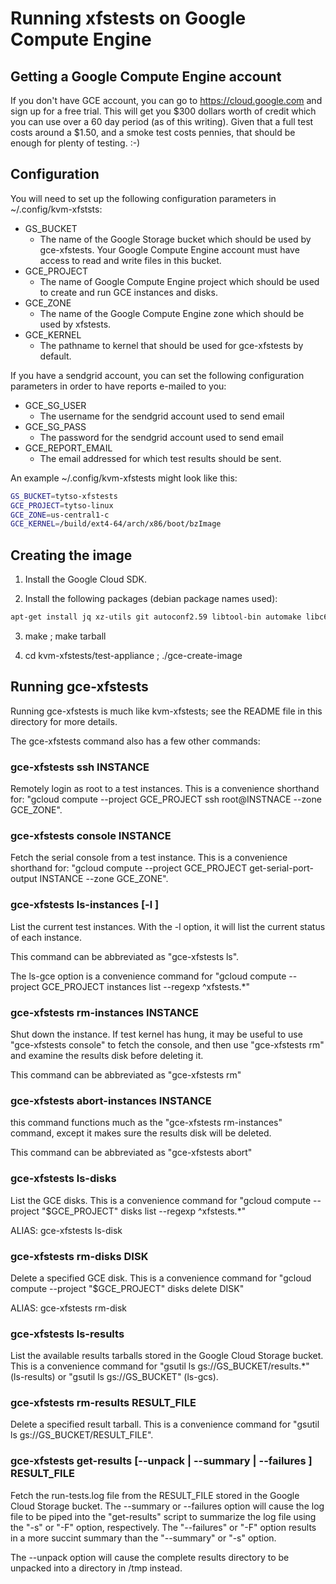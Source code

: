 # Running xfstests on Google Compute Engine

## Getting a Google Compute Engine account

If you don't have GCE account, you can go to https://cloud.google.com
and sign up for a free trial.  This will get you $300 dollars worth of
credit which you can use over a 60 day period (as of this writing).
Given that a full test costs around a $1.50, and a smoke test costs
pennies, that should be enough for plenty of testing.  :-)

## Configuration

You will need to set up the following configuration parameters in
~/.config/kvm-xfststs:

* GS_BUCKET
  * The name of the Google Storage bucket which should be used by
    gce-xfstests.  Your Google Compute Engine account must have access
    to read and write files in this bucket.
* GCE_PROJECT
  * The name of Google Compute Engine project which should
    be used to create and run GCE instances and disks.
* GCE_ZONE
  * The name of the Google Compute Engine zone which should be used
    by xfstests. 
* GCE_KERNEL
  * The pathname to kernel that should be used for gce-xfstests
    by default.

If you have a sendgrid account, you can set the following
configuration parameters in order to have reports e-mailed to you:

* GCE_SG_USER
  * The username for the sendgrid account used to send email
* GCE_SG_PASS
  * The password for the sendgrid account used to send email
* GCE_REPORT_EMAIL
  * The email addressed for which test results should be sent.

An example ~/.config/kvm-xfstests might look like this:
```bash
GS_BUCKET=tytso-xfstests
GCE_PROJECT=tytso-linux
GCE_ZONE=us-central1-c
GCE_KERNEL=/build/ext4-64/arch/x86/boot/bzImage
```

## Creating the image

1. Install the Google Cloud SDK.

2.  Install the following packages (debian package names
used):
```bash
apt-get install jq xz-utils git autoconf2.59 libtool-bin automake libc6-dev gcc make e2fslibs-dev pkg-config gettext libpopt-dev
```

3.  make ; make tarball

4.  cd kvm-xfstests/test-appliance ; ./gce-create-image

## Running gce-xfstests

Running gce-xfstests is much like kvm-xfstests; see the README file in
this directory for more details.

The gce-xfstests command also has a few other commands:

### gce-xfstests ssh INSTANCE

Remotely login as root to a test instances.  This is a
convenience shorthand for: "gcloud compute --project
GCE_PROJECT ssh root@INSTNACE --zone GCE_ZONE".

### gce-xfstests console INSTANCE

Fetch the serial console from a test instance.  This is a
convenience shorthand for: "gcloud compute --project
GCE_PROJECT get-serial-port-output INSTANCE --zone GCE_ZONE".

### gce-xfstests ls-instances [-l ]

List the current test instances.  With the -l option, it will
list the current status of each instance.

This command can be abbreviated as "gce-xfstests ls".

The ls-gce option is a convenience command for "gcloud compute
--project GCE_PROJECT instances list --regexp ^xfstests.*"

### gce-xfstests rm-instances INSTANCE

Shut down the instance.  If test kernel has hung, it may be useful to
use "gce-xfstests console" to fetch the console, and then use
"gce-xfstests rm" and examine the results disk before deleting it.

This command can be abbreviated as "gce-xfstests rm"

### gce-xfstests abort-instances INSTANCE

this command functions much as the "gce-xfstests rm-instances"
command, except it makes sure the results disk will be deleted.

This command can be abbreviated as "gce-xfstests abort"

### gce-xfstests ls-disks

List the GCE disks.  This is a convenience command for "gcloud
compute --project "$GCE_PROJECT" disks list --regexp
^xfstests.*"

ALIAS: gce-xfstests ls-disk

### gce-xfstests rm-disks DISK

Delete a specified GCE disk.  This is a convenience command
for "gcloud compute --project "$GCE_PROJECT" disks delete DISK"

ALIAS: gce-xfstests rm-disk

### gce-xfstests ls-results

List the available results tarballs stored in the Google Cloud
Storage bucket.  This is a convenience command for
"gsutil ls gs://GS_BUCKET/results.*" (ls-results) or
"gsutil ls gs://GS_BUCKET" (ls-gcs).

### gce-xfstests rm-results RESULT_FILE

Delete a specified result tarball.  This is a convenience
command for "gsutil ls gs://GS_BUCKET/RESULT_FILE".

### gce-xfstests get-results [--unpack | --summary | --failures ] RESULT_FILE

Fetch the run-tests.log file from the RESULT_FILE stored in
the Google Cloud Storage bucket.  The --summary or --failures
option will cause the log file to be piped into the
"get-results" script to summarize the log file using the "-s"
or "-F" option, respectively.  The "--failures" or "-F" option
results in a more succint summary than the "--summary" or "-s"
option.

The --unpack option will cause the complete results directory
to be unpacked into a directory in /tmp instead.
